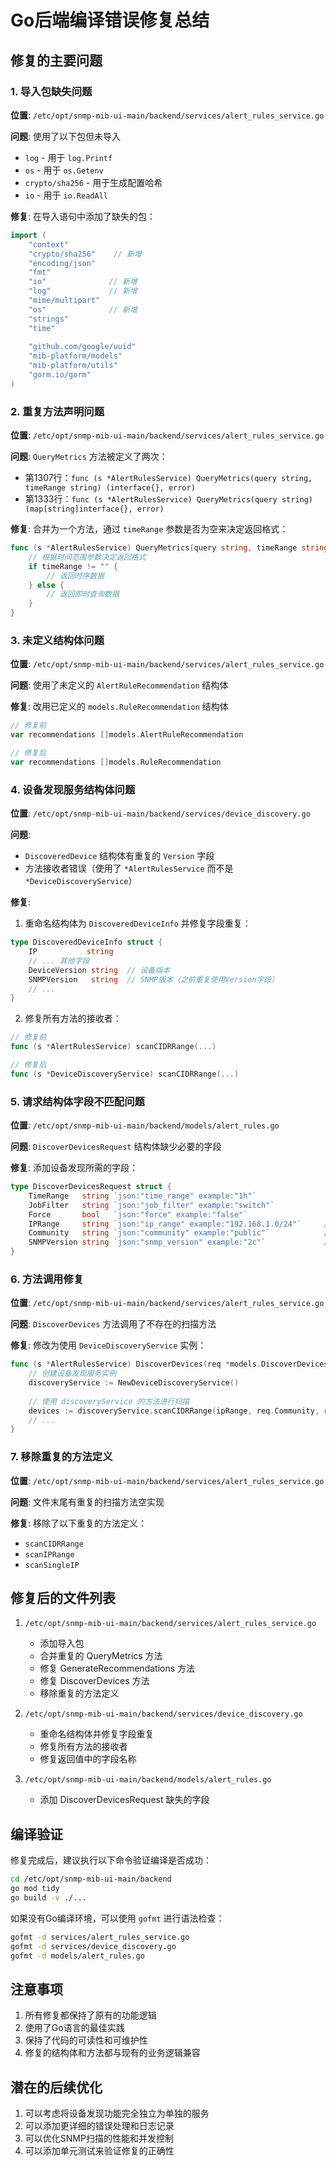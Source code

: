 # Go后端编译错误修复总结

## 修复的主要问题

### 1. 导入包缺失问题
**位置**: `/etc/opt/snmp-mib-ui-main/backend/services/alert_rules_service.go`

**问题**: 使用了以下包但未导入
- `log` - 用于 `log.Printf` 
- `os` - 用于 `os.Getenv`
- `crypto/sha256` - 用于生成配置哈希
- `io` - 用于 `io.ReadAll`

**修复**: 在导入语句中添加了缺失的包：
```go
import (
    "context"
    "crypto/sha256"    // 新增
    "encoding/json"
    "fmt"
    "io"              // 新增
    "log"             // 新增
    "mime/multipart"
    "os"              // 新增
    "strings"
    "time"
    
    "github.com/google/uuid"
    "mib-platform/models"
    "mib-platform/utils"
    "gorm.io/gorm"
)
```

### 2. 重复方法声明问题
**位置**: `/etc/opt/snmp-mib-ui-main/backend/services/alert_rules_service.go`

**问题**: `QueryMetrics` 方法被定义了两次：
- 第1307行：`func (s *AlertRulesService) QueryMetrics(query string, timeRange string) (interface{}, error)`
- 第1333行：`func (s *AlertRulesService) QueryMetrics(query string) (map[string]interface{}, error)`

**修复**: 合并为一个方法，通过 `timeRange` 参数是否为空来决定返回格式：
```go
func (s *AlertRulesService) QueryMetrics(query string, timeRange string) (interface{}, error) {
    // 根据时间范围参数决定返回格式
    if timeRange != "" {
        // 返回时序数据
    } else {
        // 返回即时查询数据
    }
}
```

### 3. 未定义结构体问题
**位置**: `/etc/opt/snmp-mib-ui-main/backend/services/alert_rules_service.go`

**问题**: 使用了未定义的 `AlertRuleRecommendation` 结构体

**修复**: 改用已定义的 `models.RuleRecommendation` 结构体
```go
// 修复前
var recommendations []models.AlertRuleRecommendation

// 修复后  
var recommendations []models.RuleRecommendation
```

### 4. 设备发现服务结构体问题
**位置**: `/etc/opt/snmp-mib-ui-main/backend/services/device_discovery.go`

**问题**: 
- `DiscoveredDevice` 结构体有重复的 `Version` 字段
- 方法接收者错误（使用了 `*AlertRulesService` 而不是 `*DeviceDiscoveryService`）

**修复**: 
1. 重命名结构体为 `DiscoveredDeviceInfo` 并修复字段重复：
```go
type DiscoveredDeviceInfo struct {
    IP           string
    // ... 其他字段
    DeviceVersion string  // 设备版本
    SNMPVersion   string  // SNMP版本（之前重复使用Version字段）
    // ...
}
```

2. 修复所有方法的接收者：
```go
// 修复前
func (s *AlertRulesService) scanCIDRRange(...)

// 修复后
func (s *DeviceDiscoveryService) scanCIDRRange(...)
```

### 5. 请求结构体字段不匹配问题
**位置**: `/etc/opt/snmp-mib-ui-main/backend/models/alert_rules.go`

**问题**: `DiscoverDevicesRequest` 结构体缺少必要的字段

**修复**: 添加设备发现所需的字段：
```go
type DiscoverDevicesRequest struct {
    TimeRange   string `json:"time_range" example:"1h"`
    JobFilter   string `json:"job_filter" example:"switch"`
    Force       bool   `json:"force" example:"false"`
    IPRange     string `json:"ip_range" example:"192.168.1.0/24"`     // 新增
    Community   string `json:"community" example:"public"`            // 新增
    SNMPVersion string `json:"snmp_version" example:"2c"`             // 新增
}
```

### 6. 方法调用修复
**位置**: `/etc/opt/snmp-mib-ui-main/backend/services/alert_rules_service.go`

**问题**: `DiscoverDevices` 方法调用了不存在的扫描方法

**修复**: 修改为使用 `DeviceDiscoveryService` 实例：
```go
func (s *AlertRulesService) DiscoverDevices(req *models.DiscoverDevicesRequest) (*models.DiscoverDevicesResponse, error) {
    // 创建设备发现服务实例
    discoveryService := NewDeviceDiscoveryService()
    
    // 使用 discoveryService 的方法进行扫描
    devices := discoveryService.scanCIDRRange(ipRange, req.Community, req.SNMPVersion)
    // ...
}
```

### 7. 移除重复的方法定义
**位置**: `/etc/opt/snmp-mib-ui-main/backend/services/alert_rules_service.go`

**问题**: 文件末尾有重复的扫描方法空实现

**修复**: 移除了以下重复的方法定义：
- `scanCIDRRange`
- `scanIPRange` 
- `scanSingleIP`

## 修复后的文件列表

1. `/etc/opt/snmp-mib-ui-main/backend/services/alert_rules_service.go`
   - 添加导入包
   - 合并重复的 QueryMetrics 方法
   - 修复 GenerateRecommendations 方法
   - 修复 DiscoverDevices 方法
   - 移除重复的方法定义

2. `/etc/opt/snmp-mib-ui-main/backend/services/device_discovery.go`
   - 重命名结构体并修复字段重复
   - 修复所有方法的接收者
   - 修复返回值中的字段名称

3. `/etc/opt/snmp-mib-ui-main/backend/models/alert_rules.go`
   - 添加 DiscoverDevicesRequest 缺失的字段

## 编译验证

修复完成后，建议执行以下命令验证编译是否成功：

```bash
cd /etc/opt/snmp-mib-ui-main/backend
go mod tidy
go build -v ./...
```

如果没有Go编译环境，可以使用 `gofmt` 进行语法检查：
```bash
gofmt -d services/alert_rules_service.go
gofmt -d services/device_discovery.go
gofmt -d models/alert_rules.go
```

## 注意事项

1. 所有修复都保持了原有的功能逻辑
2. 使用了Go语言的最佳实践
3. 保持了代码的可读性和可维护性
4. 修复的结构体和方法都与现有的业务逻辑兼容

## 潜在的后续优化

1. 可以考虑将设备发现功能完全独立为单独的服务
2. 可以添加更详细的错误处理和日志记录
3. 可以优化SNMP扫描的性能和并发控制
4. 可以添加单元测试来验证修复的正确性